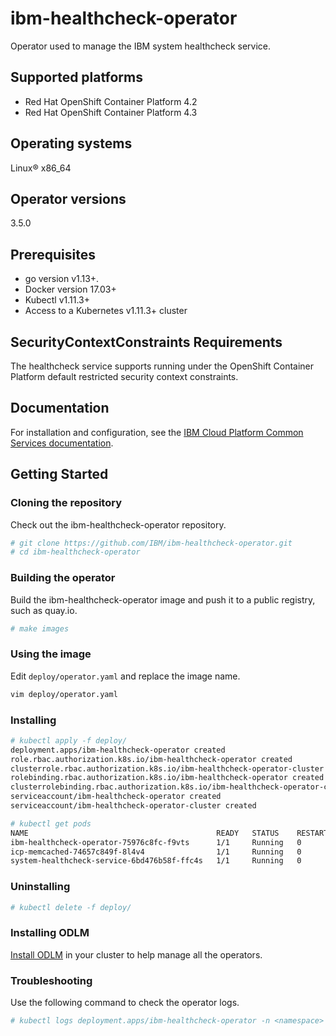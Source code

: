 
# ibm-healthcheck-operator

Operator used to manage the IBM system healthcheck service.

## Supported platforms

- Red Hat OpenShift Container Platform 4.2
- Red Hat OpenShift Container Platform 4.3

## Operating systems

Linux® x86_64

## Operator versions

3.5.0

## Prerequisites

- go version v1.13+.
- Docker version 17.03+
- Kubectl v1.11.3+
- Access to a Kubernetes v1.11.3+ cluster

## SecurityContextConstraints Requirements

The healthcheck service supports running under the OpenShift Container Platform default restricted security context constraints.

## Documentation

For installation and configuration, see the [IBM Cloud Platform Common Services documentation](http://ibm.biz/cpcsdocs).

## Getting Started

### Cloning the repository

Check out the ibm-healthcheck-operator repository.

```bash
# git clone https://github.com/IBM/ibm-healthcheck-operator.git
# cd ibm-healthcheck-operator
```

### Building the operator

Build the ibm-healthcheck-operator image and push it to a public registry, such as quay.io.

```bash
# make images
```

### Using the image

Edit `deploy/operator.yaml` and replace the image name.

```bash
vim deploy/operator.yaml
```

### Installing

```bash
# kubectl apply -f deploy/
deployment.apps/ibm-healthcheck-operator created
role.rbac.authorization.k8s.io/ibm-healthcheck-operator created
clusterrole.rbac.authorization.k8s.io/ibm-healthcheck-operator-cluster created
rolebinding.rbac.authorization.k8s.io/ibm-healthcheck-operator created
clusterrolebinding.rbac.authorization.k8s.io/ibm-healthcheck-operator-cluster created
serviceaccount/ibm-healthcheck-operator created
serviceaccount/ibm-healthcheck-operator-cluster created
```

```bash
# kubectl get pods
NAME                                          READY   STATUS    RESTARTS   AGE
ibm-healthcheck-operator-75976c8fc-f9vts      1/1     Running   0          62s
icp-memcached-74657c849f-8l4v4                1/1     Running   0          33s
system-healthcheck-service-6bd476b58f-ffc4s   1/1     Running   0          32s
```

### Uninstalling

```bash
# kubectl delete -f deploy/
```

### Installing ODLM

[Install ODLM](https://github.com/IBM/operand-deployment-lifecycle-manager/blob/master/docs/install/install.md) in your cluster to help manage all the operators.

### Troubleshooting

Use the following command to check the operator logs.

```bash
# kubectl logs deployment.apps/ibm-healthcheck-operator -n <namespace>
```

